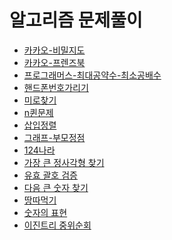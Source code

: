 알고리즘 문제풀이
========================

- [카카오-비밀지도](./secret-map.js)
- [카카오-프렌즈북](./friends-book.md)
- [프로그래머스-최대공약수-최소공배수](./gcdlcm.js)
- [핸드폰번호가리기](./hide-phone.md)
- [미로찾기](./maze.js)
- [n퀸문제](./n-queens.js)
- [삽입정렬](./insertion-sort.js)
- [그래프-부모정점](./mother-vertex.md)
- [124나라](./124-country.js)
- [가장 큰 정사각형 찾기](./largest-square.js)
- [유효 괄호 검증](./vaild-parentheses.js)
- [다음 큰 숫자 찾기](./next-big-number.js)
- [땅따먹기](./hopscotch.js)
- [숫자의 표현](./number-expression.js)
- [이진트리 중위순회](./binary-tree-inorder-traversal.js)